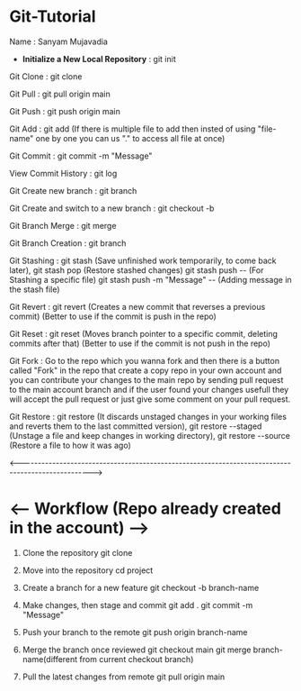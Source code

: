 # Git-Tutorial

Name : Sanyam Mujavadia

* **Initialize a New Local Repository** : git init

Git Clone : git clone <Repository Url>

Git Pull : git pull origin main

Git Push : git push origin main

Git Add : git add <file-name> (If there is multiple file to add then insted of using "file-name" one by one you can us "." to access all file at once)

Git Commit : git commit -m "Message"

View Commit History : git log

Git Create new branch : git branch <New-branch-name> 

Git Create and switch to a new branch : git checkout -b <New-branch-name>

Git Branch Merge : git merge <branch-name>

Git Branch Creation : git branch <branch-name>

Git Stashing : git stash (Save unfinished work temporarily, to come back later),
git stash pop (Restore stashed changes)
git stash push -- <file-name> (For Stashing a specific file)
git stash push -m "Message" -- <file-name> (Adding message in the stash file)

Git Revert : git revert <commit-hash> (Creates a new commit that reverses a previous commit) (Better to use if the commit is push in the repo)

Git Reset : git reset <commit-hash> (Moves branch pointer to a specific commit, deleting commits after that) (Better to use if the commit is not push in the repo)

Git Fork : Go to the repo which you wanna fork and then there is a button called "Fork" in the repo that create a copy repo in your own account and you can contribute your changes to the main repo by sending pull request to the main account branch and if the user found your changes usefull they will accept the pull request or just give some comment on your pull request. 

Git Restore : git restore <file-name> (It discards unstaged changes in your working files and reverts them to the last committed version),
git restore --staged <file-name> (Unstage a file and keep changes in working directory),
git restore --source <commit-hash> <file-name> (Restore a file to how it was <commit-hash> ago)

<-------------------------------------------------------------------------------------------------->

# <-- Workflow (Repo already created in the account) -->

1. Clone the repository
git clone <repository-url>

2. Move into the repository
cd project

3. Create a branch for a new feature
git checkout -b branch-name

4. Make changes, then stage and commit
git add .
git commit -m "Message"

5. Push your branch to the remote
git push origin branch-name

6. Merge the branch once reviewed
git checkout main
git merge branch-name(different from current checkout branch)

7. Pull the latest changes from remote
git pull origin main
